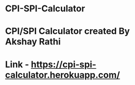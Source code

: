 # CPI-SPI-Calculator
# CPI/SPI Calculator created By Akshay Rathi
# Link - https://cpi-spi-calculator.herokuapp.com/
